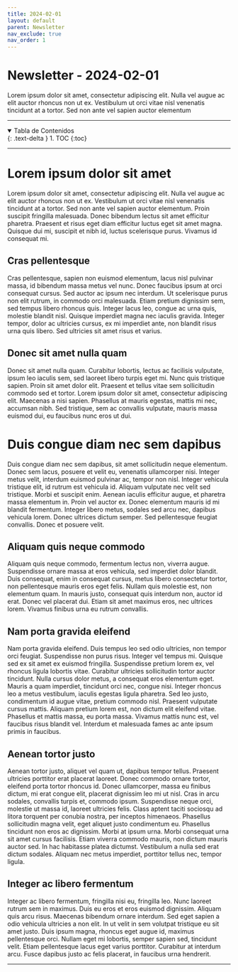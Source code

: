 ```yaml
---
title: 2024-02-01
layout: default
parent: Newsletter
nav_exclude: true
nav_order: 1
---
```


# Newsletter - 2024-02-01

Lorem ipsum dolor sit amet, consectetur adipiscing elit. Nulla vel augue ac elit auctor rhoncus non ut ex. Vestibulum ut orci vitae nisl venenatis tincidunt at a tortor. Sed non ante vel sapien auctor elementum

---

<details open markdown="block">
  <summary>Tabla de Contenidos</summary>
  {: .text-delta }
1. TOC
{:toc}
</details>

---

# Lorem ipsum dolor sit amet
Lorem ipsum dolor sit amet, consectetur adipiscing elit. Nulla vel augue ac elit auctor rhoncus non ut ex. Vestibulum ut orci vitae nisl venenatis tincidunt at a tortor. Sed non ante vel sapien auctor elementum. Proin suscipit fringilla malesuada. Donec bibendum lectus sit amet efficitur pharetra. Praesent et risus eget diam efficitur luctus eget sit amet magna. Quisque dui mi, suscipit et nibh id, luctus scelerisque purus. Vivamus id consequat mi.

## Cras pellentesque
Cras pellentesque, sapien non euismod elementum, lacus nisl pulvinar massa, id bibendum massa metus vel nunc. Donec faucibus ipsum at orci consequat cursus. Sed auctor ac ipsum nec interdum. Ut scelerisque purus non elit rutrum, in commodo orci malesuada. Etiam pretium dignissim sem, sed tempus libero rhoncus quis. Integer lacus leo, congue ac urna quis, molestie blandit nisl. Quisque imperdiet magna nec iaculis gravida. Integer tempor, dolor ac ultricies cursus, ex mi imperdiet ante, non blandit risus urna quis libero. Sed ultricies sit amet risus et varius.

## Donec sit amet nulla quam
Donec sit amet nulla quam. Curabitur lobortis, lectus ac facilisis vulputate, ipsum leo iaculis sem, sed laoreet libero turpis eget mi. Nunc quis tristique sapien. Proin sit amet dolor elit. Praesent et tellus vitae sem sollicitudin commodo sed et tortor. Lorem ipsum dolor sit amet, consectetur adipiscing elit. Maecenas a nisi sapien. Phasellus at mauris egestas, mattis mi nec, accumsan nibh. Sed tristique, sem ac convallis vulputate, mauris massa euismod dui, eu faucibus nunc eros ut dui.

# Duis congue diam nec sem dapibus
Duis congue diam nec sem dapibus, sit amet sollicitudin neque elementum. Donec sem lacus, posuere et velit eu, venenatis ullamcorper nisi. Integer metus velit, interdum euismod pulvinar ac, tempor non nisl. Integer vehicula tristique elit, id rutrum est vehicula id. Aliquam vulputate nec velit sed tristique. Morbi et suscipit enim. Aenean iaculis efficitur augue, et pharetra massa elementum in. Proin vel auctor ex. Donec elementum mauris id mi blandit fermentum. Integer libero metus, sodales sed arcu nec, dapibus vehicula lorem. Donec ultrices dictum semper. Sed pellentesque feugiat convallis. Donec et posuere velit.

## Aliquam quis neque commodo
Aliquam quis neque commodo, fermentum lectus non, viverra augue. Suspendisse ornare massa at eros vehicula, sed imperdiet dolor blandit. Duis consequat, enim in consequat cursus, metus libero consectetur tortor, non pellentesque mauris eros eget felis. Nullam quis molestie est, non elementum quam. In mauris justo, consequat quis interdum non, auctor id erat. Donec vel placerat dui. Etiam sit amet maximus eros, nec ultrices lorem. Vivamus finibus urna eu rutrum convallis.

## Nam porta gravida eleifend
Nam porta gravida eleifend. Duis tempus leo sed odio ultricies, non tempor orci feugiat. Suspendisse non purus risus. Integer vel tempus mi. Quisque sed ex sit amet ex euismod fringilla. Suspendisse pretium lorem ex, vel rhoncus ligula lobortis vitae. Curabitur ultricies sollicitudin tortor auctor tincidunt. Nulla cursus dolor metus, a consequat eros elementum eget. Mauris a quam imperdiet, tincidunt orci nec, congue nisi. Integer rhoncus leo a metus vestibulum, iaculis egestas ligula pharetra. Sed leo justo, condimentum id augue vitae, pretium commodo nisl. Praesent vulputate cursus mattis. Aliquam pretium lorem est, non dictum elit eleifend vitae. Phasellus et mattis massa, eu porta massa. Vivamus mattis nunc est, vel faucibus risus blandit vel. Interdum et malesuada fames ac ante ipsum primis in faucibus.

## Aenean tortor justo
Aenean tortor justo, aliquet vel quam ut, dapibus tempor tellus. Praesent ultricies porttitor erat placerat laoreet. Donec commodo ornare tortor, eleifend porta tortor rhoncus id. Donec ullamcorper, massa eu finibus dictum, mi erat congue elit, placerat dignissim leo mi ut nisl. Cras in arcu sodales, convallis turpis et, commodo ipsum. Suspendisse neque orci, molestie ut massa id, laoreet ultricies felis. Class aptent taciti sociosqu ad litora torquent per conubia nostra, per inceptos himenaeos. Phasellus sollicitudin magna velit, eget aliquet justo condimentum eu. Phasellus tincidunt non eros ac dignissim. Morbi at ipsum urna. Morbi consequat urna sit amet cursus facilisis. Etiam viverra commodo mauris, non dictum mauris auctor sed. In hac habitasse platea dictumst. Vestibulum a nulla sed erat dictum sodales. Aliquam nec metus imperdiet, porttitor tellus nec, tempor ligula.

## Integer ac libero fermentum
Integer ac libero fermentum, fringilla nisi eu, fringilla leo. Nunc laoreet rutrum sem in maximus. Duis eu eros et eros euismod dignissim. Aliquam quis arcu risus. Maecenas bibendum ornare interdum. Sed eget sapien a odio vehicula ultricies a non elit. In ut velit in sem volutpat tristique eu sit amet justo. Duis ipsum magna, rhoncus eget augue id, maximus pellentesque orci. Nullam eget mi lobortis, semper sapien sed, tincidunt velit. Etiam pellentesque lacus eget varius porttitor. Curabitur at interdum arcu. Fusce dapibus justo ac felis placerat, in faucibus urna hendrerit.

---